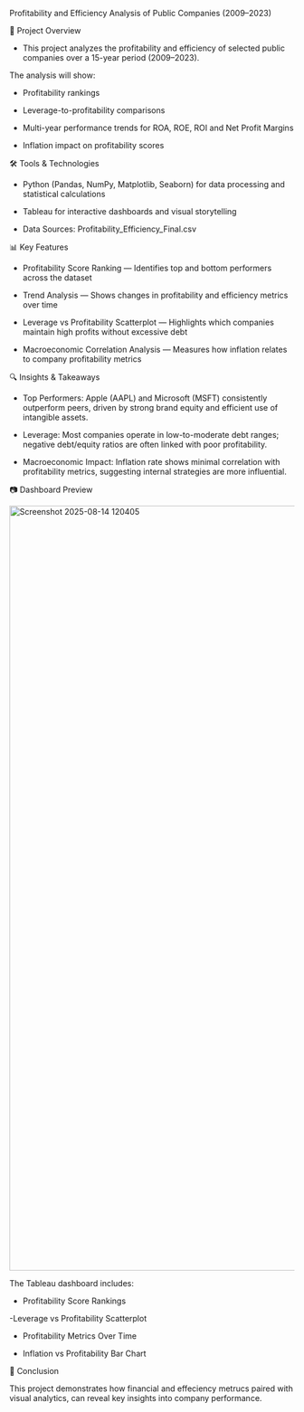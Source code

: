 Profitability and Efficiency Analysis of Public Companies (2009–2023)

📌 Project Overview

- This project analyzes the profitability and efficiency of selected public companies over a 15-year period (2009–2023).

The analysis will show:

- Profitability rankings

- Leverage-to-profitability comparisons

- Multi-year performance trends for ROA, ROE, ROI and Net Profit Margins

- Inflation impact on profitability scores

🛠 Tools & Technologies

- Python (Pandas, NumPy, Matplotlib, Seaborn) for data processing and statistical calculations

- Tableau for interactive dashboards and visual storytelling

- Data Sources: Profitability_Efficiency_Final.csv

📊 Key Features

- Profitability Score Ranking — Identifies top and bottom performers across the dataset

- Trend Analysis — Shows changes in profitability and efficiency metrics over time

- Leverage vs Profitability Scatterplot — Highlights which companies maintain high profits without excessive debt

- Macroeconomic Correlation Analysis — Measures how inflation relates to company profitability metrics

🔍 Insights & Takeaways

- Top Performers: Apple (AAPL) and Microsoft (MSFT) consistently outperform peers, driven by strong brand equity and efficient use of intangible assets.

- Leverage: Most companies operate in low-to-moderate debt ranges; negative debt/equity ratios are often linked with poor profitability.

- Macroeconomic Impact: Inflation rate shows minimal correlation with profitability metrics, suggesting internal strategies are more influential.

📷 Dashboard Preview

<img width="2279" height="1353" alt="Screenshot 2025-08-14 120405" src="https://github.com/user-attachments/assets/77dcc732-1f08-4d67-8451-71e0f748b968" />

The Tableau dashboard includes:

- Profitability Score Rankings

-Leverage vs Profitability Scatterplot

- Profitability Metrics Over Time

- Inflation vs Profitability Bar Chart

📌 Conclusion

This project demonstrates how financial and effeciency metrucs paired with visual analytics, can reveal key insights into company performance.
